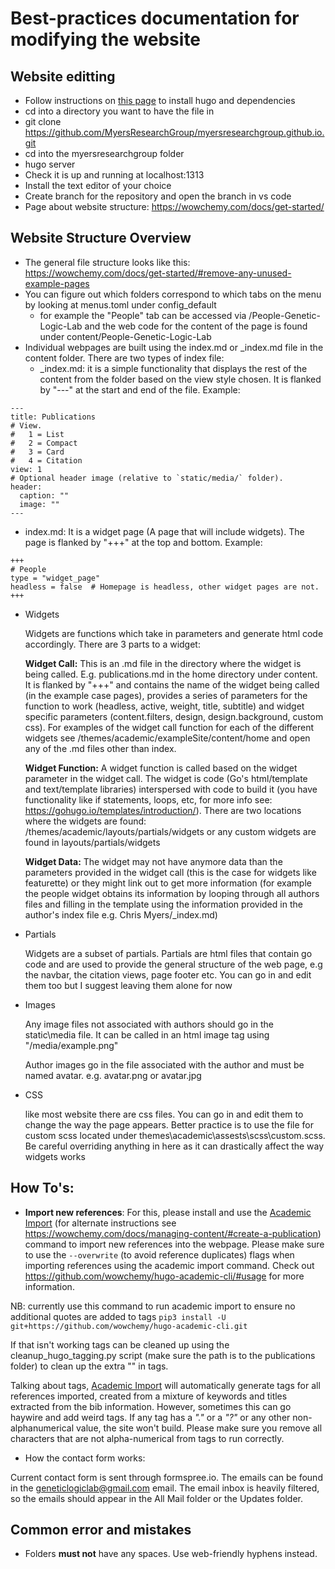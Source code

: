 # Best-practices documentation for modifying the website

## Website editting

* Follow instructions on [this page](https://wowchemy.com/docs/install-locally/) to install hugo and dependencies
* cd into a directory you want to have the file in
* git clone https://github.com/MyersResearchGroup/myersresearchgroup.github.io.git
* cd into the myersresearchgroup folder
* hugo server
* Check it is up and running at localhost:1313
* Install the text editor of your choice
* Create branch for the repository and open the branch in vs code
* Page about website structure: https://wowchemy.com/docs/get-started/

## Website Structure Overview

* The general file structure looks like this: https://wowchemy.com/docs/get-started/#remove-any-unused-example-pages
* You can figure out which folders correspond to which tabs on the menu by looking at menus.toml under config\_default
  * for example the "People" tab can be accessed via <website url>/People-Genetic-Logic-Lab and the web code for the content of the page is found under content/People-Genetic-Logic-Lab
* Individual webpages are built using the index.md or _index.md file in the content folder. There are two types of index file:
  * _index.md: it is a simple functionality that displays the rest of the content from the folder based on the view style chosen. It is flanked by "---" at the start and end of the file. Example:

~~~~
---
title: Publications
# View.
#   1 = List
#   2 = Compact
#   3 = Card
#   4 = Citation
view: 1
# Optional header image (relative to `static/media/` folder).
header:
  caption: ""
  image: ""
---
~~~~
  
  * index.md: It is a widget page (A page that will include widgets). The page is flanked by "+++" at the top and bottom. Example:

 ~~~~
+++
# People
type = "widget_page"
headless = false  # Homepage is headless, other widget pages are not.
+++
 ~~~~

* Widgets

  Widgets are functions which take in parameters and generate html code accordingly. There are 3 parts to a widget:

  **Widget Call:** This is an .md file in the directory where the widget is being called. E.g. publications.md in the home directory under content. It is flanked by "+++" and contains the name of the widget being called (in the example case pages), provides a series of parameters for the function to work (headless, active, weight, title, subtitle) and widget specific parameters (content.filters, design, design.background, custom css). For examples of the widget call function for each of the different widgets see /themes/academic/exampleSite/content/home and open any of the .md files other than index.

  **Widget Function:** A widget function is called based on the widget parameter in the widget call. The widget is code (Go's html/template and text/template libraries) interspersed with code to build it (you have functionality like if statements, loops, etc, for more info see: https://gohugo.io/templates/introduction/). There are two locations where the widgets are found: /themes/academic/layouts/partials/widgets or any custom widgets are found in layouts/partials/widgets

  **Widget Data:** The widget may not have anymore data than the parameters provided in the widget call (this is the case for widgets like featurette) or they might link out to get more information (for example the people widget obtains its information by looping through all authors files and filling in the template using the information provided in the author's index file e.g. Chris Myers/_index.md)

* Partials

  Widgets are a subset of partials. Partials are html files that contain go code and are used to provide the general structure of the web page, e.g the navbar, the citation views, page footer etc. You can go in and edit them too but I suggest leaving them alone for now

* Images

  Any image files not associated with authors should go in the static\media file. It can be called in an html image tag using "/media/example.png"

  Author images go in the file associated with the author and must be named avatar.<extension> e.g. avatar.png or avatar.jpg

* CSS

  like most website there are css files. You can go in and edit them to change the way the page appears. Better practice is to use the file for custom scss located under themes\academic\assests\scss\custom.scss. Be careful overriding anything in here as it can drastically affect the way widgets works

## How To's:

* **Import new references**: 
  For this, please install and use the [Academic Import](https://github.com/wowchemy/hugo-academic-cli/#usage) (for alternate instructions see https://wowchemy.com/docs/managing-content/#create-a-publication) command to import new references into the webpage. Please make sure to use the `--overwrite` (to avoid reference duplicates) flags when importing references using the academic import command. Check out https://github.com/wowchemy/hugo-academic-cli/#usage for more information.
  
 NB: currently use this command to run academic import to ensure no additional quotes are added to tags `pip3 install -U git+https://github.com/wowchemy/hugo-academic-cli.git`
 
 If that isn't working tags can be cleaned up using the cleanup_hugo_tagging.py script (make sure the path is to the publications folder) to clean up the extra "" in tags.

  Talking about tags, [Academic Import](https://github.com/wowchemy/hugo-academic-cli/#usage) will automatically generate tags for all references imported, created from a mixture of keywords and titles extracted from the bib information. However, sometimes this can go haywire and add weird tags. If any tag has a *"."* or a *"?"* or any other non-alphanumerical value, the site won't build. Please make sure you remove all characters that are not alpha-numerical from tags to run correctly.

* How the contact form works:

Current contact form is sent through formspree.io. The emails can be found in the geneticlogiclab@gmail.com email. The email inbox is heavily filtered, so the emails should appear in the All Mail folder or the Updates folder.

## Common error and mistakes

* Folders **must not** have any spaces. Use web-friendly hyphens instead.
